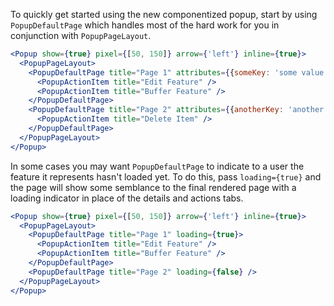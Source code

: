 To quickly get started using the new componentized popup, start by using `PopupDefaultPage` which handles most of the hard work for you in conjunction with `PopupPageLayout`.

```jsx
<Popup show={true} pixel={[50, 150]} arrow={'left'} inline={true}>
  <PopupPageLayout>
    <PopupDefaultPage title="Page 1" attributes={{someKey: 'some value'}}>
      <PopupActionItem title="Edit Feature" />
      <PopupActionItem title="Buffer Feature" />
    </PopupDefaultPage>
    <PopupDefaultPage title="Page 2" attributes={{anotherKey: 'another value'}}>
      <PopupActionItem title="Delete Item" />
    </PopupDefaultPage>
  </PopupPageLayout>
</Popup>
```

In some cases you may want `PopupDefaultPage` to indicate to a user the feature it represents hasn't loaded yet. To do this, pass `loading={true}` and the page will show some semblance to the final rendered page with a loading indicator in place of the details and actions tabs.

```jsx
<Popup show={true} pixel={[50, 150]} arrow={'left'} inline={true}>
  <PopupPageLayout>
    <PopupDefaultPage title="Page 1" loading={true}>
      <PopupActionItem title="Edit Feature" />
      <PopupActionItem title="Buffer Feature" />
    </PopupDefaultPage>
    <PopupDefaultPage title="Page 2" loading={false} />
  </PopupPageLayout>
</Popup>
```
